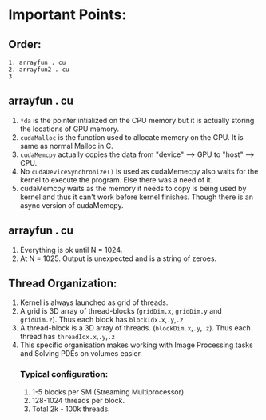 # Important Points:

## Order:
    1. arrayfun . cu
    2. arrayfun2 . cu
    3. 


## arrayfun . cu 
1. `*da` is the pointer intialized on the CPU memory but it is actually storing the locations of GPU memory.
2. `cudaMalloc` is the function used to allocate memory on the GPU. It is same as normal Malloc in C.
3. `cudaMemcpy` actually copies the data from "device" --> GPU  to "host" --> CPU.
4. No `cudaDeviceSynchronize()` is used as cudaMemecpy also waits for the kernel to execute the program. Else there was a need of it.
5. cudaMemcpy waits as the memory it needs to copy is being used by kernel and thus it can't work before kernel finishes. Though there is an async version of cudaMemcpy.


## arrayfun . cu
1. Everything is ok until N = 1024. 
2. At N = 1025. Output is unexpected and is a string of zeroes.

## Thread Organization:
1. Kernel is always launched as grid of threads.
2. A grid is 3D array of thread-blocks (`gridDim.x`, `gridDim.y` and `gridDim.z`). Thus each block has `blockIdx.x`,`.y`,`.z`
3. A thread-block is a 3D array of threads. (`blockDim.x`,`.y`,`.z`). Thus each thread has `threadIdx.x`,`.y`,`.z`
4. This specific organisation makes working with Image Processing tasks and Solving PDEs on volumes easier.
    ### Typical configuration: 
    1. 1-5 blocks per SM (Streaming Multiprocessor)
    2. 128-1024 threads per block.
    3. Total 2k - 100k threads.
